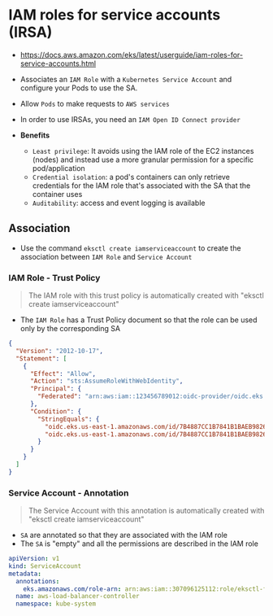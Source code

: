 # IAM roles for service accounts (IRSA)

- <https://docs.aws.amazon.com/eks/latest/userguide/iam-roles-for-service-accounts.html>
- Associates an `IAM Role` with a `Kubernetes Service Account` and configure your Pods to use the SA.
- Allow `Pods` to make requests to `AWS services`
- In order to use IRSAs, you need an `IAM Open ID Connect provider`

- **Benefits**
  - `Least privilege`: It avoids using the IAM role of the EC2 instances (nodes) and instead use a more granular permission for a specific pod/application
  - `Credential isolation`: a pod's containers can only retrieve credentials for the IAM role that's associated with the SA that the container uses
  - `Auditability`: access and event logging is available

## Association

- Use the command `eksctl create iamserviceaccount` to create the association between `IAM Role` and `Service Account`

### IAM Role - Trust Policy

> The IAM role with this trust policy is automatically created with "eksctl create iamserviceaccount"

- The `IAM Role` has a Trust Policy document so that the role can be used only by the corresponding SA

```json
{
  "Version": "2012-10-17",
  "Statement": [
    {
      "Effect": "Allow",
      "Action": "sts:AssumeRoleWithWebIdentity",
      "Principal": {
        "Federated": "arn:aws:iam::123456789012:oidc-provider/oidc.eks.us-east-1.amazonaws.com/id/0123456789ABCDEF0123456789ABCDEF"
      },
      "Condition": {
        "StringEquals": {
          "oidc.eks.us-east-1.amazonaws.com/id/7B4887CC1B7841B1BAEB98263BC64B9C:aud": "sts.amazonaws.com",
          "oidc.eks.us-east-1.amazonaws.com/id/7B4887CC1B7841B1BAEB98263BC64B9C:sub": "system:serviceaccount:kube-system:aws-load-balancer-controller"
        }
      }
    }
  ]
}
```

### Service Account - Annotation

> The Service Account with this annotation is automatically created with "eksctl create iamserviceaccount"

- `SA` are annotated so that they are associated with the IAM role
- The `SA` is "empty" and all the permissions are described in the IAM role

```yaml
apiVersion: v1
kind: ServiceAccount
metadata:
  annotations:
    eks.amazonaws.com/role-arn: arn:aws:iam::307096125112:role/eksctl-foo-addon-iamserviceaccount-kube-sys-Role1-9Op08UsCQjpo
  name: aws-load-balancer-controller
  namespace: kube-system
```
